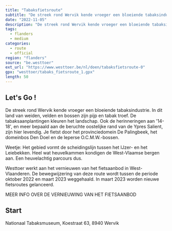 ```yaml
---
title: "Tabaksfietsroute"
subtitle: "De streek rond Wervik kende vroeger een bloeiende tabaksindustrie"
date: "2022-11-05"
description: "De streek rond Wervik kende vroeger een bloeiende tabaksindustrie" 
tags:
  - flanders
  - medium
categories: 
  - route
  - official
region: "flanders"
source: "be.westtoer"
ext_url: "https://www.westtoer.be/nl/doen/tabaksfietsroute-0"
gpx: "westtoer/tabaks_fietsroute_1.gpx"
length: 50
---
```


## Let's Go !

De streek rond Wervik kende vroeger een bloeiende tabaksindustrie. In dit land van weiden, velden en bossen zijn pijp en tabak troef. De tabaksaanplantingen kleuren het landschap. Ook de herinneringen aan '14-18', en meer bepaald aan de beruchte oostelijke rand van de Ypres Salient, zijn hier levendig. Je fietst door het provinciedomein De Palingbeek, het domeinbos Den Doel en de Ieperse O.C.M.W.-bossen.

Weetje: Het gebied vormt de scheidingslijn tussen het IJzer- en het Leiebekken. Heel wat heuvelkammen kondigen de West-Vlaamse bergen aan. Een heuvelachtig parcours dus.

Westtoer werkt aan het vernieuwen van het fietsaanbod in West-Vlaanderen. De bewegwijzering van deze route wordt tussen de periode oktober 2022 en maart 2023 weggehaald. In maart 2023 worden nieuwe fietsroutes gelanceerd.

MEER INFO OVER DE VERNIEUWING VAN HET FIETSAANBOD

## Start 

Nationaal Tabaksmuseum, Koestraat 63, 8940 Wervik 


